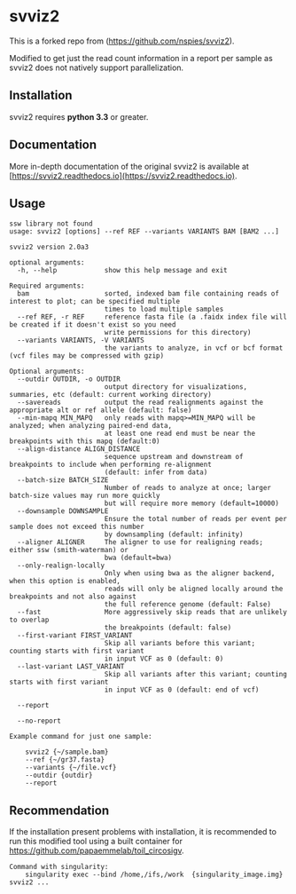 # svviz2

This is a forked repo from (https://github.com/nspies/svviz2). 

Modified to get just the read count information in a report per sample as svviz2 does not natively support parallelization.

Installation
------------
svviz2 requires **python 3.3** or greater. 


Documentation
-------------

More in-depth documentation of the original svviz2 is available at [https://svviz2.readthedocs.io](https://svviz2.readthedocs.io).

Usage
-----

```
ssw library not found
usage: svviz2 [options] --ref REF --variants VARIANTS BAM [BAM2 ...]

svviz2 version 2.0a3

optional arguments:
  -h, --help            show this help message and exit

Required arguments:
  bam                   sorted, indexed bam file containing reads of interest to plot; can be specified multiple
                        times to load multiple samples
  --ref REF, -r REF     reference fasta file (a .faidx index file will be created if it doesn't exist so you need
                        write permissions for this directory)
  --variants VARIANTS, -V VARIANTS
                        the variants to analyze, in vcf or bcf format (vcf files may be compressed with gzip)

Optional arguments:
  --outdir OUTDIR, -o OUTDIR
                        output directory for visualizations, summaries, etc (default: current working directory)
  --savereads           output the read realignments against the appropriate alt or ref allele (default: false)
  --min-mapq MIN_MAPQ   only reads with mapq>=MIN_MAPQ will be analyzed; when analyzing paired-end data,
                        at least one read end must be near the breakpoints with this mapq (default:0)
  --align-distance ALIGN_DISTANCE
                        sequence upstream and downstream of breakpoints to include when performing re-alignment
                        (default: infer from data)
  --batch-size BATCH_SIZE
                        Number of reads to analyze at once; larger batch-size values may run more quickly
                        but will require more memory (default=10000)
  --downsample DOWNSAMPLE
                        Ensure the total number of reads per event per sample does not exceed this number
                        by downsampling (default: infinity)
  --aligner ALIGNER     The aligner to use for realigning reads; either ssw (smith-waterman) or
                        bwa (default=bwa)
  --only-realign-locally
                        Only when using bwa as the aligner backend, when this option is enabled,
                        reads will only be aligned locally around the breakpoints and not also against
                        the full reference genome (default: False)
  --fast                More aggressively skip reads that are unlikely to overlap
                        the breakpoints (default: false)
  --first-variant FIRST_VARIANT
                        Skip all variants before this variant; counting starts with first variant
                        in input VCF as 0 (default: 0)
  --last-variant LAST_VARIANT
                        Skip all variants after this variant; counting starts with first variant
                        in input VCF as 0 (default: end of vcf)

  --report
  
  --no-report
```


```
Example command for just one sample:

    svviz2 {~/sample.bam} 
    --ref {~/gr37.fasta}
    --variants {~/file.vcf}
    --outdir {outdir} 
    --report
```

Recommendation
-----
If the installation present problems with installation, it is recommended to run this modified tool using a built container for https://github.com/papaemmelab/toil_circosigv.

```
Command with singularity:
    singularity exec --bind /home,/ifs,/work  {singularity_image.img} svviz2 ...
```
 
